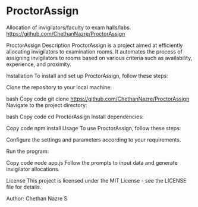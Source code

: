 # ProctorAssign
Allocation of invigilators/faculty to exam halls/labs.
https://github.com/ChethanNazre/ProctorAssign

ProctorAssign
Description
ProctorAssign is a project aimed at efficiently allocating invigilators to examination rooms. It automates the process of assigning invigilators to rooms based on various criteria such as availability, experience, and proximity.


Installation
To install and set up ProctorAssign, follow these steps:

Clone the repository to your local machine:

bash
Copy code
git clone https://github.com/ChethanNazre/ProctorAssign 
Navigate to the project directory:

bash
Copy code
cd ProctorAssign
Install dependencies:

Copy code
npm install
Usage
To use ProctorAssign, follow these steps:

Configure the settings and parameters according to your requirements.

Run the program:

Copy code
node app.js
Follow the prompts to input data and generate invigilator allocations.

License
This project is licensed under the MIT License - see the LICENSE file for details.

Author:
Chethan Nazre S

